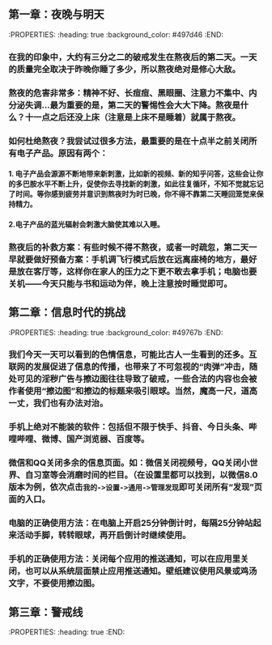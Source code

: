 ## 第一章：夜晚与明天
:PROPERTIES:
:heading: true
:background_color: #497d46
:END:
### 在我的印象中，大约有三分之二的破戒发生在熬夜后的第二天。一天的质量完全取决于昨晚你睡了多少，所以熬夜绝对是修心大敌。
### 熬夜的危害非常多：精神不好、长痘痘、黑眼圈、注意力不集中、内分泌失调...最为重要的是，第二天的警惕性会大大下降。熬夜是什么？十一点之后还没上床（注意是上床不是睡着）就属于熬夜。
### 如何杜绝熬夜？我尝试过很多方法，最重要的是**在十点半之前关闭所有电子产品**。原因有两个：
#### 1. 电子产品会源源不断地带来新刺激，比如新的视频、新的知乎问答，这些会让你的多巴胺水平不断上升，促使你去寻找新的刺激，如此往复循环，不知不觉就忘记了时间。等你感到疲劳并意识到熬夜时为时已晚，你不得不靠第二天睡回笼觉来保持精力。
#### 2.电子产品的蓝光辐射会刺激大脑使其难以入睡。
### 熬夜后的补救方案：有些时候不得不熬夜，或者一时疏忽，第二天一早就要做好预备方案：手机调飞行模式后放在远离座椅的地方，最好是放在客厅等，这样你在家人的压力之下更不敢去拿手机；电脑也要关机——今天只能与书和运动为伴，晚上注意按时睡觉即可。
## 第二章：信息时代的挑战
:PROPERTIES:
:heading: true
:background_color: #49767b
:END:
### 我们今天一天可以看到的色情信息，可能比古人一生看到的还多。互联网的发展促进了信息的传播，也带来了不可忽视的“肉弹”冲击，随处可见的淫秽广告与擦边图往往导致了破戒，一些合法的内容也会被作者使用“擦边图”和擦边的标题来吸引眼球。当然，魔高一尺，道高一丈，我们也有办法对治。
### **手机上绝对不能装的软件**：包括但不限于快手、抖音、今日头条、哔哩哔哩、微博、国产浏览器、百度等。
### **微信和QQ关闭多余的信息页面**。如：微信关闭视频号，QQ关闭小世界、自习室等会消磨时间的栏目。（在设置里都可以找到，以微信8.0版本为例，依次点击`我的->设置->通用->管理发现`即可关闭所有“发现”页面的入口。
### **电脑的正确使用方法**：在电脑上开启25分钟倒计时，每隔25分钟站起来活动手脚，转转眼球，再开启倒计时继续使用。
### **手机的正确使用方法**：关闭每个应用的推送通知，可以在应用里关闭，也可以从系统层面禁止应用推送通知。壁纸建议使用风景或鸡汤文字，不要使用擦边图。
###
###
###
## 第三章：警戒线
:PROPERTIES:
:heading: true
:END:
